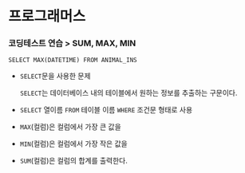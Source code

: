 # 프로그래머스

### 코딩테스트 연습 > SUM, MAX, MIN

```mysql
SELECT MAX(DATETIME) FROM ANIMAL_INS
```

* `SELECT`문을 사용한 문제

  `SELECT`는 데이터베이스 내의 테이블에서 원하는 정보를 추출하는 구문이다.

* `SELECT` 열이름 `FROM` 테이블 이름 `WHERE` 조건문 형태로 사용

* `MAX`(컬럼)은 컬럼에서 가장 큰 값을

* `MIN`(컬럼)은 컬럼에서 가장 작은 값을

* `SUM`(컬럼)은 컬럼의 합계를 출력한다.